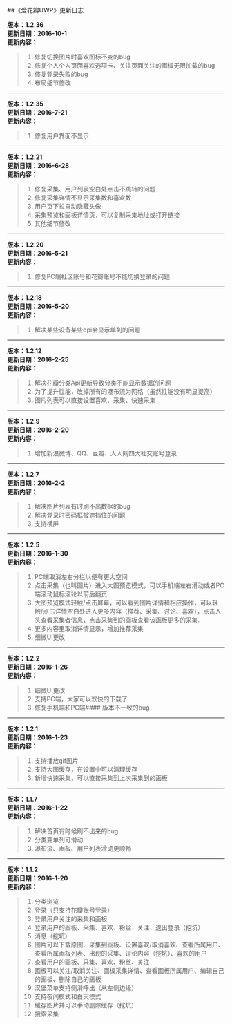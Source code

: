 ﻿##《爱花瓣UWP》更新日志

**版本：1.2.36**  
**更新日期：2016-10-1**  
**更新内容：**  
> 1. 修复切换图片时喜欢图标不变的bug
> 2. 修复个人个人页面喜欢选项卡、关注页面关注的画板无限加载的bug
> 3. 修复登录失败的bug
> 4. 布局细节修改  

  ---

**版本：1.2.35**  
**更新日期：2016-7-21**  
**更新内容：**  
> 1. 修复用户界面不显示  

  ---

**版本：1.2.21**  
**更新日期：2016-6-28**  
**更新内容：**  
> 1. 修复采集、用户列表空白处点击不跳转的问题
> 2. 修复采集详情不显示采集数和喜欢数
> 3. 用户页下拉自动隐藏头像
> 4. 采集预览和画板详情页，可以复制采集地址或打开链接
> 5. 其他细节修改  

  ---

**版本：1.2.20**  
**更新日期：2016-5-21**  
**更新内容：**  
> 1. 修复PC端社区账号和花瓣账号不能切换登录的问题  

  ---

**版本：1.2.18**  
**更新日期：2016-5-20**  
**更新内容：**  
> 1. 解决某些设备某些dpi会显示单列的问题  

  ---

**版本：1.2.12**  
**更新日期：2016-2-25**  
**更新内容：**  
> 1. 解决花瓣分类Api更新导致分类不能显示数据的问题
> 2. 为了提升性能，改掉所有的瀑布流为网格（虽然性能没有明显提高）
> 3. 图片列表可以直接设置喜欢、采集、快速采集  

  ---

**版本：1.2.9**  
**更新日期：2016-2-20**  
**更新内容：**  
> 1. 增加新浪微博、QQ、豆瓣、人人网四大社交账号登录  

  ---

**版本：1.2.7**  
**更新日期：2016-2-2**  
**更新内容：**  
> 1. 解决图片列表有时刷不出数据的bug
> 2. 解决登录时密码框被遮挡住的问题
> 3. 支持横屏  

  ---

**版本：1.2.5**  
**更新日期：2016-1-30**  
**更新内容：**  
> 1. PC端取消左右分栏以便有更大空间
> 2. 点击采集（也叫图片）进入大图预览模式，可以手机端左右滑动或者PC端滚动鼠标滚轮以前后翻页
> 3. 大图预览模式轻触/点击屏幕，可以看到图片详情和相应操作，可以轻触/点击详情空白处进入更多内容（推荐、采集、讨论、喜欢），点击人头查看采集者信息，点击采集到的画板查看该画板更多的采集.
> 4. 更多内容里取消详情显示，增加推荐采集
> 5. 细微UI更改  

  ---

**版本：1.2.2**  
**更新日期：2016-1-26**  
**更新内容：**  
> 1. 细微UI更改
> 2. 支持PC端，大家可以欢快的下载了
> 3. 修复手机端和PC端#### 版本不一致的bug  

  ---

**版本：1.2.1**  
**更新日期：2016-1-23**  
**更新内容：**  
> 1. 支持播放gif图片
> 2. 支持大图缓存，在设置中可以清理缓存
> 3. 新增快速采集，可以直接采集到上次采集到的画板  

  ---

**版本：1.1.7**  
**更新日期：2016-1-22**  
**更新内容：**  
> 1. 解决首页有时候刷不出来的bug
> 2. 分类变单列可滑动
> 3. 瀑布流、画板、用户列表滑动更顺畅  

  ---

**版本：1.1.2**  
**更新日期：2016-1-20**  
**更新内容：**  
> 1. 分类浏览
> 2. 登录（只支持花瓣账号登录）
> 3. 登录用户关注的采集和画板
> 4. 登录用户的画板、采集、喜欢、粉丝、关注、退出登录（挖坑）
> 5. 消息（挖坑）
> 6. 图片可以下载原图、采集到画板、设置喜欢/取消喜欢、查看所属用户、查看所属画板列表、出现的采集、评论内容（挖坑）、喜欢的用户
> 7. 查看用户的画板、采集、喜欢、粉丝、关注
> 8. 画板可以关注/取消关注、画板采集详情、查看画板所属用户、编辑自己的画板、删除自己的画板
> 9. 汉堡菜单支持侧滑呼出（从左侧边缘）
> 10. 支持夜间模式和白天模式
> 11. 缓存图片并可以手动删除缓存（挖坑）
> 12. 搜索采集